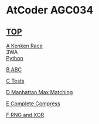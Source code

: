 # AtCoder AGC034  

## [TOP](https://atcoder.jp/contests/agc034)  

[A Kenken Race](https://atcoder.jp/contests/agc034/tasks/agc034_a)   
3WA  
[Python](https://atcoder.jp/contests/agc034/submissions/16566852)  

[B ABC](https://atcoder.jp/contests/agc034/tasks/agc034_b)   

[](https://atcoder.jp/contests/agc034/submissions/)  

[C Tests](https://atcoder.jp/contests/agc034/tasks/agc034_c)   

[](https://atcoder.jp/contests/agc034/submissions/)  

[D Manhattan Max Matching](https://atcoder.jp/contests/agc034/tasks/agc034_d)   

[](https://atcoder.jp/contests/agc034/submissions/)  

[E Complete Compress](https://atcoder.jp/contests/agc034/tasks/agc034_e)   

[](https://atcoder.jp/contests/agc034/submissions/)  

[F RNG and XOR](https://atcoder.jp/contests/agc034/tasks/agc034_f)   

[](https://atcoder.jp/contests/agc034/submissions/)  

